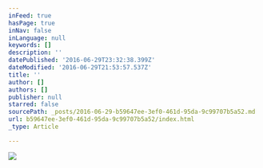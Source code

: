 ```yaml
---
inFeed: true
hasPage: true
inNav: false
inLanguage: null
keywords: []
description: ''
datePublished: '2016-06-29T23:32:38.399Z'
dateModified: '2016-06-29T21:53:57.537Z'
title: ''
author: []
authors: []
publisher: null
starred: false
sourcePath: _posts/2016-06-29-b59647ee-3ef0-461d-95da-9c99707b5a52.md
url: b59647ee-3ef0-461d-95da-9c99707b5a52/index.html
_type: Article

---
```

![](https://the-grid-user-content.s3-us-west-2.amazonaws.com/389e9db6-a374-497f-af24-89fd3996c2a0.jpg)